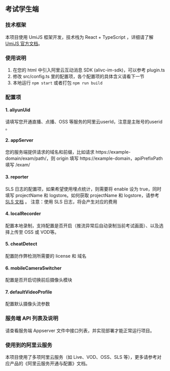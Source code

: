 ## 考试学生端

### 技术框架
本项目使用 UmiJS 框架开发，技术栈为 React + TypeScript ，详细请了解 [UmiJS 官方文档](https://umijs.org/docs/introduce/introduce)。

### 使用说明

1. 在您的 html 中引入阿里云互动消息 SDK (alivc-im-sdk)，可以参考 plugin.ts
2. 修改 src/config.ts 里的配置项，各个配置项的具体含义请看下一节
3. 本地运行 `npm start` 或者打包 `npm run build`

### 配置项

#### 1. aliyunUid

请填写您开通直播、点播、OSS 等服务的阿里云userId，注意是主账号的userid 。

#### 2. appServer

您的服务端提供请求的域名和前缀，比如请求 https://example-domain/exam/path/，则 origin 填写 https://example-domain，apiPrefixPath 填写 /exam/

#### 3. reporter

SLS 日志的配置项，如果希望使用埋点统计，则需要将 enable 设为 true，同时填写 projectName 和 logstore。如何获取 projectName 和 logstore，请参考 [SLS 文档](https://help.aliyun.com/zh/sls/getting-started) 。
注意：使用 SLS 日志，将会产生对应的费用

#### 4. localRecorder

配置本地录制，支持配置是否开启（推流异常后自动录制当前考试画面）、以及选择上传至 OSS 或 VOD等。

#### 5. cheatDetect

配置防作弊检测所需要的 license 和 域名

#### 6. mobileCameraSwitcher

配置是否开启切换前后摄像头模块

#### 7. defaultVideoProfile

配置默认摄像头流参数

### 服务端 API 列表及说明

请查看服务端 Appserver 文件中接口列表，并实现部署才能正常运行项目。

### 使用到的阿里云服务

本项目使用了多项阿里云服务（如 Live、VOD、OSS、SLS 等），更多请参考对应产品的《阿里云服务开通与配置》文档。
